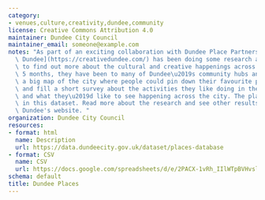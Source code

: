 ```yaml
---
category:
- venues,culture,creativity,dundee,community
license: Creative Commons Attribution 4.0
maintainer: Dundee City Council
maintainer_email: someone@example.com
notes: "As part of an exciting collaboration with Dundee Place Partnership, [Creative\
  \ Dundee](https://creativedundee.com/) has been doing some research and consultation\
  \ to find out more about the cultural and creative happenings across the city. For\
  \ 5 months, they have been to many of Dundee\u2019s community hubs and events with\
  \ a big map of the city where people could pin down their favourite places to go,\
  \ and fill a short survey about the activities they like doing in their free time\
  \ and what they\u2019d like to see happening across the city. The places are shared\
  \ in this dataset. Read more about the research and see other results on Creative\
  \ Dundee's website. "
organization: Dundee City Council
resources:
- format: html
  name: Description
  url: https://data.dundeecity.gov.uk/dataset/places-database
- format: CSV
  name: CSV
  url: https://docs.google.com/spreadsheets/d/e/2PACX-1vRh_IIlWTpBVHvsln6J6ynyy8iTCnLVdJ3eDIgpJj66oJgMQOWmzhQedLZ0Hq9RsYwwPiICOfYsD9tg/pub?gid=1914242938&single=true&output=csv
schema: default
title: Dundee Places
---
```

